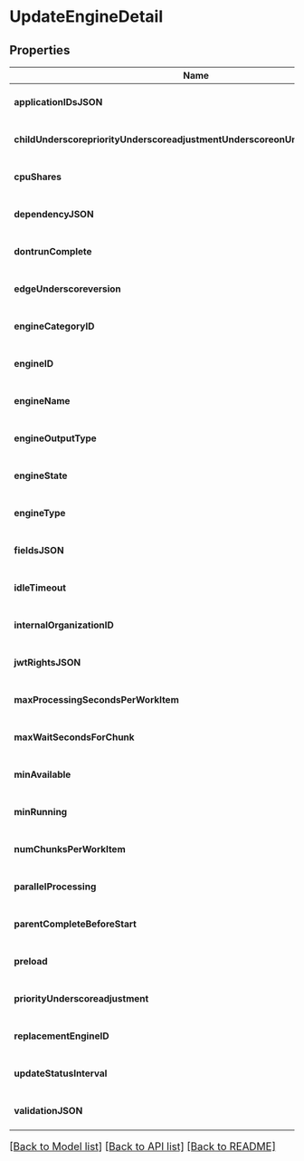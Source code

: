 # UpdateEngineDetail

## Properties
Name | Type | Description | Notes
------------ | ------------- | ------------- | -------------
**applicationIDsJSON** | **string** |  | [optional] [default to null]
**childUnderscorepriorityUnderscoreadjustmentUnderscoreonUnderscorecomplete** | **integer** |  | [optional] [default to null]
**cpuShares** | **integer** |  | [optional] [default to null]
**dependencyJSON** | **string** |  | [optional] [default to null]
**dontrunComplete** | **boolean** |  | [optional] [default to null]
**edgeUnderscoreversion** | **integer** |  | [optional] [default to null]
**engineCategoryID** | **string** |  | [optional] [default to null]
**engineID** | **string** |  | [optional] [default to null]
**engineName** | **string** |  | [optional] [default to null]
**engineOutputType** | [**EngineTypeEnum**](EngineTypeEnum.md) |  | [optional] [default to null]
**engineState** | [**EngineStateEnum**](EngineStateEnum.md) |  | [optional] [default to null]
**engineType** | [**EngineTypeEnum**](EngineTypeEnum.md) |  | [optional] [default to null]
**fieldsJSON** | **string** |  | [optional] [default to null]
**idleTimeout** | **integer** |  | [optional] [default to null]
**internalOrganizationID** | **string** |  | [optional] [default to null]
**jwtRightsJSON** | **string** |  | [optional] [default to null]
**maxProcessingSecondsPerWorkItem** | **integer** |  | [optional] [default to null]
**maxWaitSecondsForChunk** | **integer** |  | [optional] [default to null]
**minAvailable** | **integer** |  | [optional] [default to null]
**minRunning** | **integer** |  | [optional] [default to null]
**numChunksPerWorkItem** | **integer** |  | [optional] [default to null]
**parallelProcessing** | **boolean** |  | [optional] [default to null]
**parentCompleteBeforeStart** | **boolean** |  | [optional] [default to null]
**preload** | **boolean** |  | [optional] [default to null]
**priorityUnderscoreadjustment** | **integer** |  | [optional] [default to null]
**replacementEngineID** | **string** |  | [optional] [default to null]
**updateStatusInterval** | **integer** |  | [optional] [default to null]
**validationJSON** | **string** |  | [optional] [default to null]

[[Back to Model list]](../README.md#documentation-for-models) [[Back to API list]](../README.md#documentation-for-api-endpoints) [[Back to README]](../README.md)

<style>
     p, ul, ol, li { font-size: 18px !important;}
</style>


